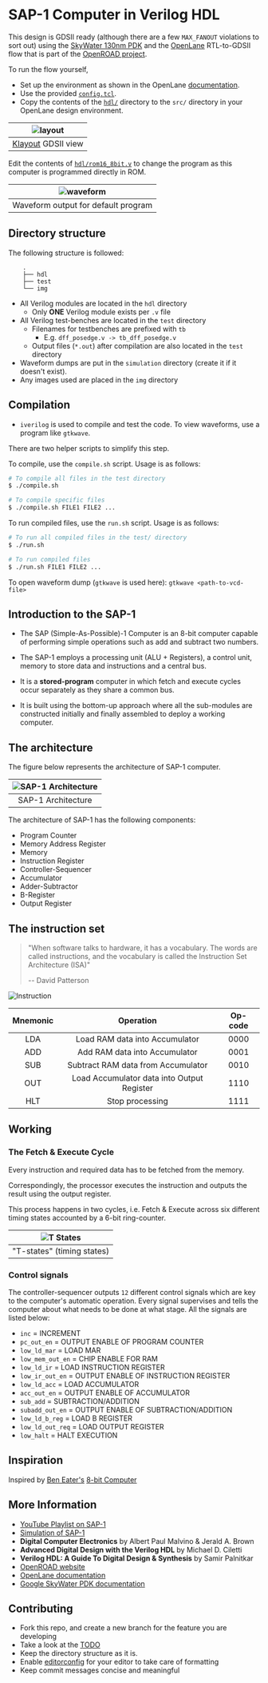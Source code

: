# SAP-1 Computer in Verilog HDL

This design is GDSII ready (although there are a few `MAX_FANOUT` violations to
sort out) using the [SkyWater 130nm
PDK](https://github.com/google/skywater-pdk) and the
[OpenLane](https://github.com/The-OpenROAD-Project/OpenLane) RTL-to-GDSII flow
that is part of the [OpenROAD
project](https://github.com/The-OpenROAD-Project/OpenROAD).

To run the flow yourself,
* Set up the environment as shown in the OpenLane
  [documentation](https://openlane.readthedocs.io/).
* Use the provided
  [`config.tcl`](./config.tcl).
* Copy the contents of the
  [`hdl/`](./hdl) directory to the
  `src/` directory in your OpenLane design environment.

|![layout](./img/sap_top_layout_gds.png)|
|:-:|
|[Klayout](https://www.klayout.de/doc.html) GDSII view|

Edit the contents of
[`hdl/rom16_8bit.v`](./hdl/rom16_8bit.v)
to change the program as this computer is programmed directly in ROM.

|![waveform](./img/waveform_output.png)|
|:-:|
|Waveform output for default program|

## Directory structure

The following structure is followed:

```
    .
    ├── hdl
    ├── test
    └── img
```

- All Verilog modules are located in the `hdl` directory
    -   Only **ONE** Verilog module exists per `.v` file
-   All Verilog test-benches are located in the `test` directory
    -   Filenames for testbenches are prefixed with `tb`
        -   E.g. `dff_posedge.v -> tb_dff_posedge.v`
    -   Output files (`*.out`) after compilation are also located in the `test` directory
-   Waveform dumps are put in the `simulation` directory (create it if it
    doesn't exist).
- Any images used are placed in the `img` directory

## Compilation

* `iverilog` is used to compile and test the code. To view waveforms, use a program like `gtkwave`.

There are two helper scripts to simplify this step.

To compile, use the `compile.sh` script. Usage is as follows:

```sh
# To compile all files in the test directory
$ ./compile.sh

# To compile specific files
$ ./compile.sh FILE1 FILE2 ...
```

To run compiled files, use the `run.sh` script.
Usage is as follows:

```sh
# To run all compiled files in the test/ directory
$ ./run.sh

# To run compiled files
$ ./run.sh FILE1 FILE2 ...
```
To open waveform dump (`gtkwave` is used here): `gtkwave <path-to-vcd-file>`

## Introduction to the SAP-1

- The SAP (Simple-As-Possible)-1 Computer is an 8-bit computer capable of
  performing simple operations such as add and subtract two numbers.

- The SAP-1 employs a processing unit (ALU + Registers), a control unit, memory
  to store data and instructions and a central bus.

- It is a **stored-program** computer in which fetch and execute cycles occur
  separately as they share a common bus.

- It is built using the bottom-up approach where all the sub-modules are
  constructed initially and finally assembled to deploy a working computer.

## The architecture

The figure below represents the architecture of SAP-1 computer.


|![SAP-1 Architecture](./img/sap_arch.png)|
|:-:|
|SAP-1 Architecture|

The architecture of SAP-1 has the following components:
* Program Counter
* Memory Address Register
* Memory
* Instruction Register
* Controller-Sequencer
* Accumulator
* Adder-Subtractor
* B-Register
* Output Register

## The instruction set

> "When software talks to hardware, it has a vocabulary. The words are called
> instructions, and the vocabulary is called the Instruction Set Architecture
> (ISA)"
>
> -- David Patterson

![Instruction](./img/instr_breakdown.png)

| Mnemonic | Operation | Op-code |
|:---:|:---:|:---:|
|LDA|Load RAM data into Accumulator|0000|
|ADD|Add RAM data into Accumulator|0001|
|SUB|Subtract RAM data from Accumulator|0010|
|OUT|Load Accumulator data into Output Register|1110|
|HLT|Stop processing|1111|

## Working

### The Fetch & Execute Cycle

Every instruction and required data has to be fetched from the memory.

Correspondingly, the processor executes the instruction and outputs the result using the output register.

This process happens in two cycles, i.e. Fetch & Execute across six different timing states accounted by a 6-bit ring-counter.

|![T States](./img/t_states.PNG)|
|:-:|
|"T-states" (timing states)|

### Control signals

The controller-sequencer outputs `12` different control signals which are key to the computer's automatic operation.
Every signal supervises and tells the computer about what needs to be done at what stage.
All the signals are listed below:

* `inc` = INCREMENT
* `pc_out_en` = OUTPUT ENABLE OF PROGRAM COUNTER
* `low_ld_mar` = LOAD MAR
* `low_mem_out_en` = CHIP ENABLE FOR RAM
* `low_ld_ir` = LOAD INSTRUCTION REGISTER
* `low_ir_out_en` = OUTPUT ENABLE OF INSTRUCTION REGISTER
* `low_ld_acc` = LOAD ACCUMULATOR
* `acc_out_en` = OUTPUT ENABLE OF ACCUMULATOR
* `sub_add` = SUBTRACTION/ADDITION
* `subadd_out_en` = OUTPUT ENABLE OF SUBTRACTION/ADDITION
* `low_ld_b_reg` = LOAD B REGISTER
* `low_ld_out_req` = LOAD OUTPUT REGISTER
* `low_halt` = HALT EXECUTION

## Inspiration

Inspired by [Ben Eater's](https://www.youtube.com/user/eaterbc) [8-bit Computer](https://www.youtube.com/playlist?list=PLowKtXNTBypGqImE405J2565dvjafglHU)

## More Information

* [YouTube Playlist on SAP-1](https://www.youtube.com/playlist?list=PLbUnUWOWn7M8QmODC1wdVhVPlP_u4FwBc)
* [Simulation of SAP-1](https://circuitverse.org/users/3903/projects/sap-1-6896132f-12e6-416f-afb9-b986b354eda3)
* **Digital Computer Electronics** by Albert Paul Malvino & Jerald A. Brown
* **Advanced Digital Design with the Verilog HDL** by Michael D. Ciletti
* **Verilog HDL: A Guide To Digital Design & Synthesis** by Samir Palnitkar
* [OpenROAD website](https://theopenroadproject.org/)
* [OpenLane documentation](https://openlane.readthedocs.io/)
* [Google SkyWater PDK documentation](https://skywater-pdk.readthedocs.io/en/main/)

## Contributing

* Fork this repo, and create a new branch for the feature you are developing
* Take a look at the [TODO](./TODO.md)
* Keep the directory structure as it is.
* Enable [editorconfig](https://editorconfig.org/) for your editor to take care of formatting
* Keep commit messages concise and meaningful
